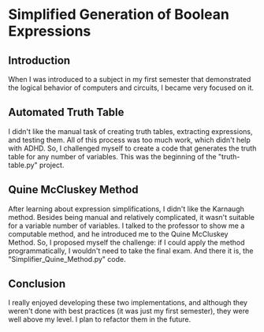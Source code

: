 # Simplified Generation of Boolean Expressions

## Introduction
When I was introduced to a subject in my first semester that demonstrated the logical behavior of computers and circuits, I became very focused on it.

## Automated Truth Table
I didn't like the manual task of creating truth tables, extracting expressions, and testing them. All of this process was too much work, which didn't help with ADHD. So, I challenged myself to create a code that generates the truth table for any number of variables. This was the beginning of the "truth-table.py" project.

## Quine McCluskey Method
After learning about expression simplifications, I didn't like the Karnaugh method. Besides being manual and relatively complicated, it wasn't suitable for a variable number of variables. I talked to the professor to show me a computable method, and he introduced me to the Quine McCluskey Method. So, I proposed myself the challenge: if I could apply the method programmatically, I wouldn't need to take the final exam. And there it is, the "Simplifier_Quine_Method.py" code.

## Conclusion
I really enjoyed developing these two implementations, and although they weren't done with best practices (it was just my first semester), they were well above my level. I plan to refactor them in the future.
